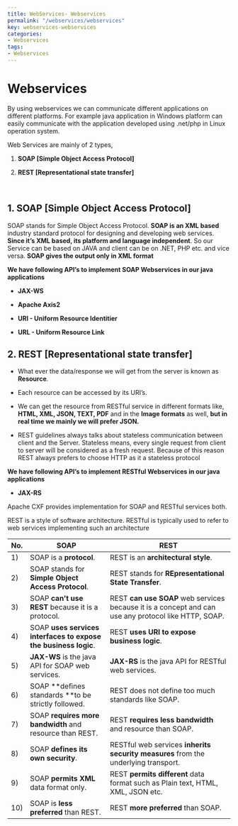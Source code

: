 ```yaml
---
title: WebServices- Webservices
permalink: "/webservices/webservices"
key: webservices-webservices
categories:
- Webservices
tags:
- Webservices
---
```


Webservices 
============

By using webservices we can communicate different applications on different
platforms. For example java application in Windows platform can easily
communicate with the application developed using .net/php in Linux operation
system.

Web Services are mainly of 2 types,

1.  **SOAP [Simple Object Access Protocol]**

2.  **REST [Representational state transfer]**


<br>


## **1. SOAP [Simple Object Access Protocol]**

SOAP stands for Simple Object Access Protocol. **SOAP is an XML based** industry
standard protocol for designing and developing web services. **Since it’s XML
based, its platform and language independent**. So our Service can be based on
JAVA and client can be on .NET, PHP etc. and vice versa. **SOAP gives the output
only in XML format**

**We have following API’s to implement SOAP Webservices in our java
applications**

-   **JAX-WS**

-   **Apache Axis2**

-   **URI - Uniform Resource Identitier**

-   **URL - Uniform Resource Link**



## **2. REST [Representational state transfer]**

-   What ever the data/response we will get from the server is known as
    **Resource**.

-   Each resource can be accessed by its URI’s.

-   We can get the resource from RESTful service in different formats like,
    **HTML, XML, JSON, TEXT, PDF** and in the **Image formats** as well, **but
    in real time we mainly we will prefer JSON.**

-   REST guidelines always talks about stateless communication between client
    and the Server. Stateless means, every single request from client to server
    will be considered as a fresh request. Because of this reason REST always
    prefers to choose HTTP as it a stateless protocol

**We have following API’s to implement RESTful Webservices in our java
applications**

-   **JAX-RS**

Apache CXF provides implementation for SOAP and RESTful services both.

REST is a style of software architecture. RESTful is typically used to refer to
web services implementing such an architecture

| **No.** | **SOAP**                                                        | **REST**                                                                                             |
|---------|-----------------------------------------------------------------|------------------------------------------------------------------------------------------------------|
| 1)      | SOAP is a **protocol**.                                         | REST is an **architectural style**.                                                                  |
| 2)      | SOAP stands for **Simple Object Access Protocol**.              | REST stands for **REpresentational State Transfer**.                                                 |
| 3)      | SOAP **can't use REST** because it is a protocol.               | REST **can use SOAP** web services because it is a concept and can use any protocol like HTTP, SOAP. |
| 4)      | SOAP **uses services interfaces to expose the business logic**. | REST **uses URI to expose business logic**.                                                          |
| 5)      | **JAX-WS** is the java API for SOAP web services.               | **JAX-RS** is the java API for RESTful web services.                                                 |
| 6)      | SOAP **defines standards **to be strictly followed.             | REST does not define too much standards like SOAP.                                                   |
| 7)      | SOAP **requires more bandwidth** and resource than REST.        | REST **requires less bandwidth** and resource than SOAP.                                             |
| 8)      | SOAP **defines its own security**.                              | RESTful web services **inherits security measures** from the underlying transport.                   |
| 9)      | SOAP **permits XML** data format only.                          | REST **permits different** data format such as Plain text, HTML, XML, JSON etc.                      |
| 10)     | SOAP is **less preferred** than REST.                           | REST **more preferred** than SOAP.                                                                   |
